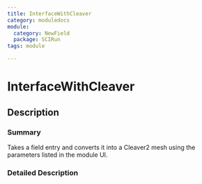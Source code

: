```yaml
---
title: InterfaceWithCleaver
category: moduledocs
module:
  category: NewField
  package: SCIRun
tags: module

---
```


# InterfaceWithCleaver

## Description

### Summary

Takes a field entry and converts it into a Cleaver2 mesh using the parameters listed in the module UI.

### Detailed Description
